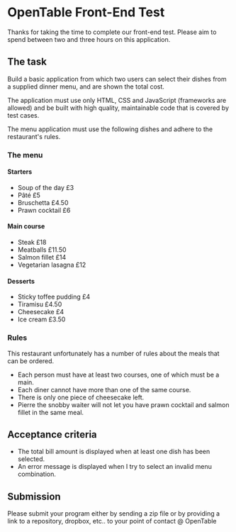 OpenTable Front-End Test
========================
 
Thanks for taking the time to complete our front-end test.  Please aim to spend between two and three hours on this application.
 
## The task
 
Build a basic application from which two users can select their dishes from a supplied dinner menu, and are shown the total cost.
 
The application must use only HTML, CSS and JavaScript (frameworks are allowed) and be built with high quality, maintainable code that is covered by test cases.
 
The menu application must use the following dishes and adhere to the restaurant's rules.
 
### The menu
 
#### Starters
- Soup of the day £3
- Pâté £5
- Bruschetta £4.50
- Prawn cocktail £6
 
#### Main course
- Steak £18
- Meatballs £11.50
- Salmon fillet £14
- Vegetarian lasagna £12
 
#### Desserts
- Sticky toffee pudding £4
- Tiramisu £4.50
- Cheesecake £4
- Ice cream £3.50
 
 
### Rules
 
This restaurant unfortunately has a number of rules about the meals that can be ordered.
 
- Each person must have at least two courses, one of which must be a main.
- Each diner cannot have more than one of the same course.
- There is only one piece of cheesecake left.
- Pierre the snobby waiter will not let you have prawn cocktail and salmon fillet in the same meal.
 
 
## Acceptance criteria
 
- The total bill amount is displayed when at least one dish has been selected.
- An error message is displayed when I try to select an invalid menu combination.
 
 
## Submission
 
Please submit your program either by sending a zip file or by providing a link to a repository, dropbox, etc.. to your point of contact @ OpenTable

 
